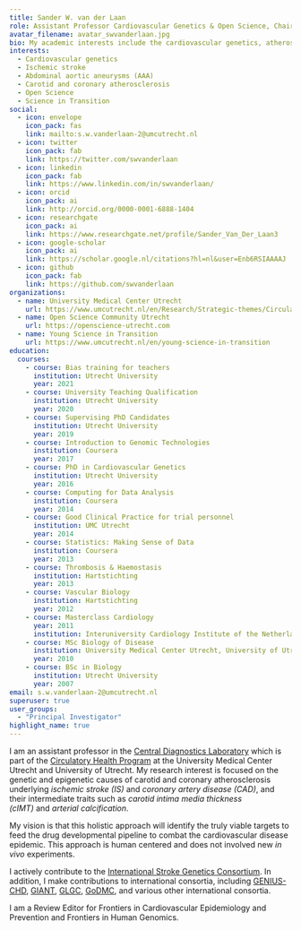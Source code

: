```yaml
---
title: Sander W. van der Laan
role: Assistant Professor Cardiovascular Genetics & Open Science, Chair of OSCU, Member YoungSiT
avatar_filename: avatar_swvanderlaan.jpg
bio: My academic interests include the cardiovascular genetics, atherosclerosis, Open Science, and Science in Transition.
interests:
  - Cardiovascular genetics
  - Ischemic stroke
  - Abdominal aortic aneurysms (AAA)
  - Carotid and coronary atherosclerosis
  - Open Science
  - Science in Transition
social:
  - icon: envelope
    icon_pack: fas
    link: mailto:s.w.vanderlaan-2@umcutrecht.nl
  - icon: twitter
    icon_pack: fab
    link: https://twitter.com/swvanderlaan
  - icon: linkedin
    icon_pack: fab
    link: https://www.linkedin.com/in/swvanderlaan/
  - icon: orcid
    icon_pack: ai
    link: http://orcid.org/0000-0001-6888-1404
  - icon: researchgate
    icon_pack: ai
    link: https://www.researchgate.net/profile/Sander_Van_Der_Laan3
  - icon: google-scholar
    icon_pack: ai
    link: https://scholar.google.nl/citations?hl=nl&user=Enb6RSIAAAAJ
  - icon: github
    icon_pack: fab
    link: https://github.com/swvanderlaan
organizations:
  - name: University Medical Center Utrecht
    url: https://www.umcutrecht.nl/en/Research/Strategic-themes/Circulatory-Health
  - name: Open Science Community Utrecht
    url: https://openscience-utrecht.com
  - name: Young Science in Transition
    url: https://www.umcutrecht.nl/en/young-science-in-transition
education:
  courses:
    - course: Bias training for teachers
      institution: Utrecht University
      year: 2021
    - course: University Teaching Qualification
      institution: Utrecht University
      year: 2020
    - course: Supervising PhD Candidates
      institution: Utrecht University
      year: 2019
    - course: Introduction to Genomic Technologies
      institution: Coursera
      year: 2017
    - course: PhD in Cardiovascular Genetics
      institution: Utrecht University
      year: 2016
    - course: Computing for Data Analysis
      institution: Coursera
      year: 2014
    - course: Good Clinical Practice for trial personnel
      institution: UMC Utrecht
      year: 2014
    - course: Statistics: Making Sense of Data
      institution: Coursera
      year: 2013
    - course: Thrombosis & Haemostasis
      institution: Hartstichting
      year: 2013
    - course: Vascular Biology
      institution: Hartstichting
      year: 2012
    - course: Masterclass Cardiology
      year: 2011
      institution: Interuniversity Cardiology Institute of the Netherlands (ICIN)
    - course: MSc Biology of Disease
      institution: University Medical Center Utrecht, University of Utrecht
      year: 2010
    - course: BSc in Biology
      institution: Utrecht University
      year: 2007
email: s.w.vanderlaan-2@umcutrecht.nl
superuser: true
user_groups:
  - "Principal Investigator"
highlight_name: true
---
```

I am an assistant professor in the [Central Diagnostics Laboratory](https://www.umcutrecht.nl/en/Subsites/UMC-Utrecht-Lab/About-us/Laboratory-of-Clinical-Chemistry-Haematology) which is part of the [Circulatory Health Program](https://www.umcutrecht.nl/en/Research/Strategic-themes/Circulatory-Health) at the University Medical Center Utrecht and University of Utrecht. My research interest is focused on the genetic and epigenetic causes of carotid and coronary atherosclerosis underlying *ischemic stroke (IS)* and *coronary artery disease (CAD)*, and their intermediate traits such as *carotid intima media thickness (cIMT)* and *arterial calcification*. 

My vision is that this holistic approach will identify the truly viable targets to feed the drug developmental pipeline to combat the cardiovascular disease epidemic. This approach is human centered and does not involved new *in vivo* experiments.

I actively contribute to the [International Stroke Genetics Consortium](http://www.strokegenetics.org/). In addition, I make contributions to international consortia, including [GENIUS-CHD](http://www.genius-chd.com/), [GIANT](http://portals.broadinstitute.org/collaboration/giant/index.php/GIANT_consortium), [GLGC](http://lipidgenetics.org/), [GoDMC](http://www.godmc.org.uk/), and various other international consortia.

I am a Review Editor for Frontiers in Cardiovascular Epidemiology and Prevention and Frontiers in Human Genomics.
